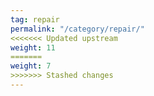 ```yaml
---
tag: repair
permalink: "/category/repair/"
<<<<<<< Updated upstream
weight: 11
=======
weight: 7
>>>>>>> Stashed changes
---
```

